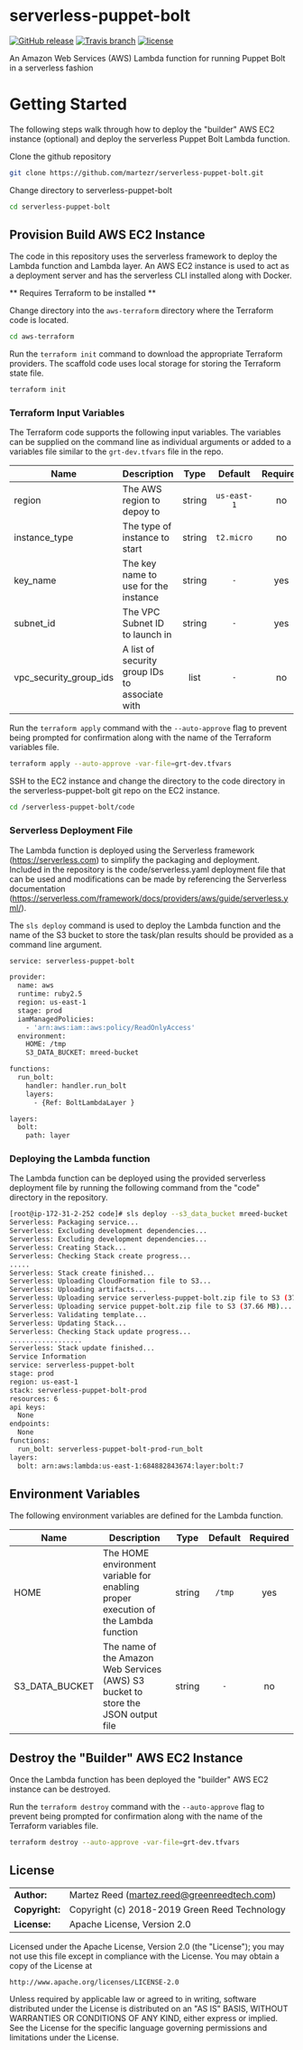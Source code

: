 # serverless-puppet-bolt

[![GitHub release](https://img.shields.io/github/release/martezr/serverless-puppet-bolt.svg)](https://github.com/martezr/serverless-puppet-bolt/releases)
[![Travis branch](https://img.shields.io/travis/martezr/serverless-puppet-bolt/master.svg)](https://travis-ci.org/martezr/serverless-puppet-bolt)
[![license](https://img.shields.io/github/license/martezr/serverless-puppet-bolt.svg)](https://github.com/martezr/serverless-puppet-bolt/blob/master/LICENSE.txt)

An Amazon Web Services (AWS) Lambda function for running Puppet Bolt in a serverless fashion

# Getting Started

The following steps walk through how to deploy the "builder" AWS EC2 instance (optional) and deploy the serverless Puppet Bolt Lambda function.

Clone the github repository

```bash
git clone https://github.com/martezr/serverless-puppet-bolt.git
```

Change directory to serverless-puppet-bolt

```bash
cd serverless-puppet-bolt
```

## Provision Build AWS EC2 Instance

The code in this repository uses the serverless framework to deploy the Lambda function and Lambda layer. An AWS EC2 instance is used to act as a deployment server and has the serverless CLI installed along with Docker.

** Requires Terraform to be installed **

Change directory into the `aws-terraform` directory where the Terraform code is located.

```bash
cd aws-terraform
```

Run the `terraform init` command to download the appropriate Terraform providers. The scaffold code uses local storage for storing the Terraform state file.

```bash
terraform init
```
### Terraform Input Variables

The Terraform code supports the following input variables. The variables can be supplied on the command line as individual arguments or added to a variables file similar to the `grt-dev.tfvars` file in the repo.

| Name | Description | Type | Default | Required |
|------|-------------|:----:|:-----:|:-----:|
| region | The AWS region to depoy to | string | `us-east-1` | no |
| instance_type | The type of instance to start | string | `t2.micro` | no |
| key_name | The key name to use for the instance | string | `-` | yes |
| subnet_id | The VPC Subnet ID to launch in | string | `-` | yes |
| vpc_security_group_ids | A list of security group IDs to associate with | list | `-` | no |


Run the `terraform apply` command with the `--auto-approve` flag to prevent being prompted for confirmation along with the name of the Terraform variables file.

```bash
terraform apply --auto-approve -var-file=grt-dev.tfvars
```

SSH to the EC2 instance and change the directory to the code directory in the serverless-puppet-bolt git repo on the EC2 instance.

```bash
cd /serverless-puppet-bolt/code
```

### Serverless Deployment File

The Lambda function is deployed using the Serverless framework (https://serverless.com) to simplify the packaging and deployment. Included in the repository is the code/serverless.yaml deployment file that can be used and modifications can be made by referencing the Serverless documentation (https://serverless.com/framework/docs/providers/aws/guide/serverless.yml/).

The `sls deploy` command is used to deploy the Lambda function and the name of the S3 bucket to store the task/plan results should be provided as a command line argument.

```bash
service: serverless-puppet-bolt

provider:
  name: aws
  runtime: ruby2.5
  region: us-east-1
  stage: prod
  iamManagedPolicies:
    - 'arn:aws:iam::aws:policy/ReadOnlyAccess'
  environment:
    HOME: /tmp
    S3_DATA_BUCKET: mreed-bucket

functions:
  run_bolt:
    handler: handler.run_bolt
    layers:
      - {Ref: BoltLambdaLayer }

layers:
  bolt:
    path: layer
```

### Deploying the Lambda function

The Lambda function can be deployed using the provided serverless deployment file by running the following command from the "code" directory in the repository.

```bash
[root@ip-172-31-2-252 code]# sls deploy --s3_data_bucket mreed-bucket
Serverless: Packaging service...
Serverless: Excluding development dependencies...
Serverless: Excluding development dependencies...
Serverless: Creating Stack...
Serverless: Checking Stack create progress...
.....
Serverless: Stack create finished...
Serverless: Uploading CloudFormation file to S3...
Serverless: Uploading artifacts...
Serverless: Uploading service serverless-puppet-bolt.zip file to S3 (372 B)...
Serverless: Uploading service puppet-bolt.zip file to S3 (37.66 MB)...
Serverless: Validating template...
Serverless: Updating Stack...
Serverless: Checking Stack update progress...
..................
Serverless: Stack update finished...
Service Information
service: serverless-puppet-bolt
stage: prod
region: us-east-1
stack: serverless-puppet-bolt-prod
resources: 6
api keys:
  None
endpoints:
  None
functions:
  run_bolt: serverless-puppet-bolt-prod-run_bolt
layers:
  bolt: arn:aws:lambda:us-east-1:684882843674:layer:bolt:7
```

## Environment Variables

The following environment variables are defined for the Lambda function.

| Name | Description | Type | Default | Required |
|------|-------------|:----:|:-----:|:-----:|
| HOME | The HOME environment variable for enabling proper execution of the Lambda function | string | `/tmp` | yes |
| S3_DATA_BUCKET | The name of the Amazon Web Services (AWS) S3 bucket to store the JSON output file | string | `-` | no |

## Destroy the "Builder" AWS EC2 Instance

Once the Lambda function has been deployed the "builder" AWS EC2 instance can be destroyed.

Run the `terraform destroy` command with the `--auto-approve` flag to prevent being prompted for confirmation along with the name of the Terraform variables file.

```bash
terraform destroy --auto-approve -var-file=grt-dev.tfvars
```


## License

|                |                                                  |
| -------------- | ------------------------------------------------ |
| **Author:**    | Martez Reed (<martez.reed@greenreedtech.com>)    |
| **Copyright:** | Copyright (c) 2018-2019 Green Reed Technology    |
| **License:**   | Apache License, Version 2.0                      |

Licensed under the Apache License, Version 2.0 (the "License");
you may not use this file except in compliance with the License.
You may obtain a copy of the License at

    http://www.apache.org/licenses/LICENSE-2.0

Unless required by applicable law or agreed to in writing, software
distributed under the License is distributed on an "AS IS" BASIS,
WITHOUT WARRANTIES OR CONDITIONS OF ANY KIND, either express or implied.
See the License for the specific language governing permissions and
limitations under the License.